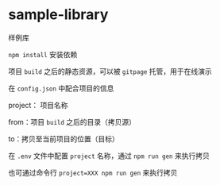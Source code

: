 # sample-library
样例库

`npm install` 安装依赖

项目 `build` 之后的静态资源，可以被 `gitpage` 托管，用于在线演示

在 `config.json` 中配合项目的信息

project： 项目名称

from：项目 `build` 之后的目录（拷贝源）

to：拷贝至当前项目的位置（目标）

在 `.env` 文件中配置 `project` 名称，通过 `npm run gen` 来执行拷贝

也可通过命令行 `project=XXX npm run gen` 来执行拷贝

